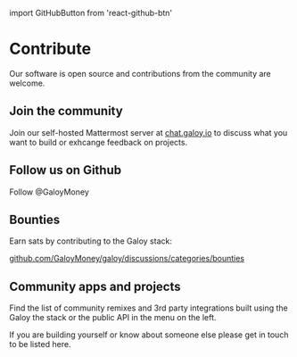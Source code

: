 import GitHubButton from 'react-github-btn'

# Contribute

Our software is open source and contributions from the community are welcome.

## Join the community

Join our self-hosted Mattermost server at [chat.galoy.io](https://chat.galoy.io) to discuss what you want to build or exhcange feedback on projects.

## Follow us on Github

<GitHubButton href="https://github.com/GaloyMoney" data-color-scheme="no-preference: dark; light: light; dark: dark;" data-size="large" data-show-count="true" aria-label="Follow @GaloyMoney on GitHub">Follow @GaloyMoney</GitHubButton>

## Bounties

Earn sats by contributing to the Galoy stack:

[github.com/GaloyMoney/galoy/discussions/categories/bounties](https://github.com/GaloyMoney/galoy/discussions/categories/bounties)

## Community apps and projects

Find the list of community remixes and 3rd party integrations built using the Galoy the stack or the public API in the menu on the left.

If you are building yourself or know about someone else please get in touch to be listed here.
